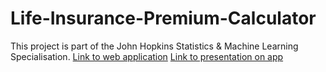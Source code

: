 # Life-Insurance-Premium-Calculator

This project is part of the John Hopkins Statistics & Machine Learning Specialisation.
[Link to web application](https://gian-atmaja.shinyapps.io/LI_Premium/)
[Link to presentation on app](https://rpubs.com/Ga25/620229)
